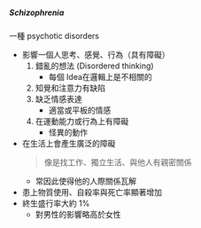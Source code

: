 ##### Schizophrenia
一種 psychotic disorders
- 影響一個人思考、感覺、行為（具有障礙）
	1. 錯亂的想法 (Disordered thinking)
		- 每個 Idea在邏輯上是不相關的
	2. 知覺和注意力有缺陷
	3. 缺乏情感表達
		- 適當或平板的情感
	4. 在運動能力或行為上有障礙
		- 怪異的動作
- 在生活上會產生廣泛的障礙
	> 像是找工作、獨立生活、與他人有親密關係
	- 常因此使得他的人際關係瓦解
- 患上物質使用、自殺率與死亡率顯著增加
- 終生盛行率大約 1%
	- 對男性的影響略高於女性